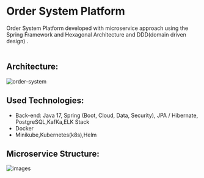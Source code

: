 # Order System Platform
Order System Platform developed with microservice approach using the Spring Framework and Hexagonal Architecture and DDD(domain driven design) . </br> </br>
## Architecture:
![order-system](https://github.com/user-attachments/assets/8f7c1959-f3b0-4cac-87ee-91b83c94613c)
## Used Technologies:
* Back-end: Java 17, Spring (Boot, Cloud, Data, Security), JPA / Hibernate, PostgreSQL,KafKa,ELK Stack
* Docker
* Minikube,Kubernetes(k8s),Helm
## Microservice Structure:
![images](https://github.com/user-attachments/assets/7cedd600-a4e8-4fde-9b38-4589eee381d2)


